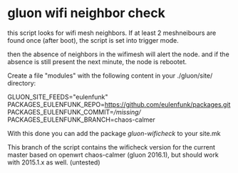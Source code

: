 gluon wifi neighbor check
=========================

this script looks for wifi mesh neighbors. 
If at least 2 meshneibours are found once (after boot), the script is set into trigger mode. 

then the absence of neighbors in the wifimesh will alert the node. and if the absence is still present the next minute, the node is rebootet. 

Create a file "modules" with the following content in your ./gluon/site/ directory:

GLUON_SITE_FEEDS="eulenfunk"<br>
PACKAGES_EULENFUNK_REPO=https://github.com/eulenfunk/packages.git<br>
PACKAGES_EULENFUNK_COMMIT=*/missing/*<br>
PACKAGES_EULENFUNK_BRANCH=chaos-calmer<br>

With this done you can add the package *gluon-wificheck* to your site.mk

This branch of the script contains the wificheck version for the current master based on openwrt chaos-calmer (gluon 2016.1), but should work with 2015.1.x as well. (untested)
